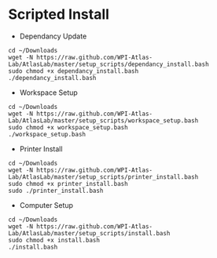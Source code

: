 Scripted Install
=====
* Dependancy Update

```
cd ~/Downloads
wget -N https://raw.github.com/WPI-Atlas-Lab/AtlasLab/master/setup_scripts/dependancy_install.bash
sudo chmod +x dependancy_install.bash
./dependancy_install.bash
```

* Workspace Setup

```
cd ~/Downloads
wget -N https://raw.github.com/WPI-Atlas-Lab/AtlasLab/master/setup_scripts/workspace_setup.bash
sudo chmod +x workspace_setup.bash
./workspace_setup.bash
```


* Printer Install

```
cd ~/Downloads
wget -N https://raw.github.com/WPI-Atlas-Lab/AtlasLab/master/setup_scripts/printer_install.bash
sudo chmod +x printer_install.bash
sudo ./printer_install.bash
```

* Computer Setup

```
cd ~/Downloads
wget -N https://raw.github.com/WPI-Atlas-Lab/AtlasLab/master/setup_scripts/install.bash
sudo chmod +x install.bash
./install.bash
```

